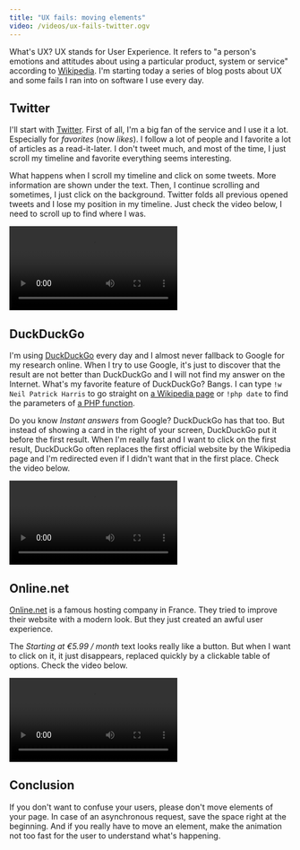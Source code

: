 ```yaml
---
title: "UX fails: moving elements"
video: /videos/ux-fails-twitter.ogv
---
```


What's UX? UX stands for User Experience. It refers to "a person's emotions and attitudes about using a particular product, system or service" according to [Wikipedia](https://en.wikipedia.org/wiki/User_experience). I'm starting today a series of blog posts about UX and some fails I ran into on software I use every day.

<!--more-->

## Twitter

I'll start with [Twitter](https://twitter.com/ThibaudDauce). First of all, I'm a big fan of the service and I use it a lot. Especially for *favorites* (now *likes*). I follow a lot of people and I favorite a lot of articles as a read-it-later. I don't tweet much, and most of the time, I just scroll my timeline and favorite everything seems interesting.

What happens when I scroll my timeline and click on some tweets. More information are shown under the text. Then, I continue scrolling and sometimes, I just click on the background. Twitter folds all previous opened tweets and I lose my position in my timeline. Just check the video below, I need to scroll up to find where I was.

<video controls src="/videos/ux-fails-twitter.ogv">
  Your browser doesn't support HTML5 videos, go check <a href="/posts/2015-11-07-live-without-flash.html">my blog post</a>
</video>

## DuckDuckGo


I'm using [DuckDuckGo](https://duckduckgo.com/) every
day and I almost never fallback to Google for my research online. When I try to use Google, it's just to discover that the result are not better than DuckDuckGo and I will not find my answer on the Internet. What's my favorite feature of DuckDuckGo? Bangs. I can type `!w Neil Patrick Harris` to go straight on [a Wikipedia page](https://fr.wikipedia.org/wiki/Neil_Patrick_Harris) or `!php date` to find the parameters of [a PHP function](http://php.net/manual/en/function.date.php).

Do you know *Instant answers* from Google? DuckDuckGo has that too. But instead of showing a card in the right of your screen, DuckDuckGo put it before the first result. When I'm really fast and I want to click on the first result, DuckDuckGo often replaces the first official website by the Wikipedia page and I'm redirected even if I didn't want that in the first place. Check the video below.

<video controls src="/videos/ux-fails-duckduckgo.ogv">
  Your browser doesn't support HTML5 videos, go check <a href="/posts/2015-11-07-live-without-flash.html">my blog post</a>
</video>

## Online.net

[Online.net](https://www.online.net/en) is a famous hosting company in France. They tried to improve their website with a modern look. But they just created an awful user experience.

The *Starting at €5.99 / month* text looks really like a button. But when I want to click on it, it just disappears, replaced quickly by a clickable table of options. Check the video below.  

<video controls src="/videos/ux-fails-online.ogv">
  Your browser doesn't support HTML5 videos, go check <a href="/posts/2015-11-07-live-without-flash.html">my blog post</a>
</video>

## Conclusion

If you don't want to confuse your users, please don't move elements of your page. In case of an asynchronous request, save the space right at the beginning. And if you really have to move an element, make the animation not too fast for the user to understand what's happening.
